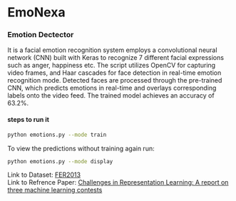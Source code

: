 # EmoNexa

### Emotion Dectector

<p> It is a facial emotion recognition system employs a convolutional neural network (CNN) built with Keras to recognize 7 different facial expressions such as anger, happiness etc. The script utilizes OpenCV for capturing video frames, and Haar cascades for face detection in real-time emotion recognition mode. Detected faces are processed through the pre-trained CNN, which predicts emotions in real-time and overlays corresponding labels onto the video feed. The trained model achieves an accuracy of 63.2%.  </p>

#### steps to run it

```bash
python emotions.py --mode train
```

To view the predictions without training again run:  

```bash
python emotions.py --mode display
```

Link to Dataset: [FER2013](https://www.kaggle.com/datasets/deadskull7/fer2013/)
<br>
Link to Refrence Paper: [Challenges in Representation Learning: A report
on three machine learning contests](https://arxiv.org/pdf/1307.0414.pdf)


